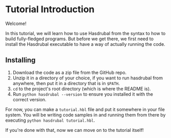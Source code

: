 # Tutorial Introduction

Welcome!

In this tutorial, we will learn how to use Hasdrubal from the syntax to how to build fully-fledged programs. But before we get there, we first need to install the Hasdrubal executable to have a way of actually running the code.

## Installing

1. Download the code as a zip file from the GitHub repo.
2. Unzip it in a directory of your choice, if you want to run hasdrubal from anywhere, then put it in a directory that is in `$PATH`.
3. `cd` to the project's root directory (which is where the README is).
4. Run `python hasdrubal --version` to ensure you installed it with the correct version.

For now, you can make a `tutorial.hbl` file and put it somewhere in your file system. You will be writing code samples in and running them from there by executing `python hasdrubal tutorial.hbl`.

If you're done with that, now we can move on to the tutorial itself!
